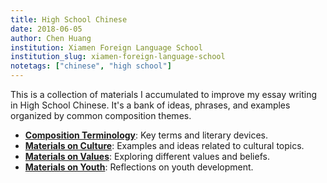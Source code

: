 ```yaml
---
title: High School Chinese
date: 2018-06-05
author: Chen Huang
institution: Xiamen Foreign Language School
institution_slug: xiamen-foreign-language-school
notetags: ["chinese", "high school"]
---
```


This is a collection of materials I accumulated to improve my essay writing in High School Chinese. It's a bank of ideas, phrases, and examples organized by common composition themes.

- [**Composition Terminology**](/notes/high-school-chinese/pdf/terminology.pdf): Key terms and literary devices.
- [**Materials on Culture**](/notes/high-school-chinese/pdf/culture.pdf): Examples and ideas related to cultural topics.
- [**Materials on Values**](/notes/high-school-chinese/pdf/values.pdf): Exploring different values and beliefs.
- [**Materials on Youth**](/notes/high-school-chinese/pdf/youth.pdf): Reflections on youth development.
